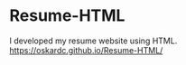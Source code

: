 # Resume-HTML
I developed my resume website using HTML. <br>
https://oskardc.github.io/Resume-HTML/
